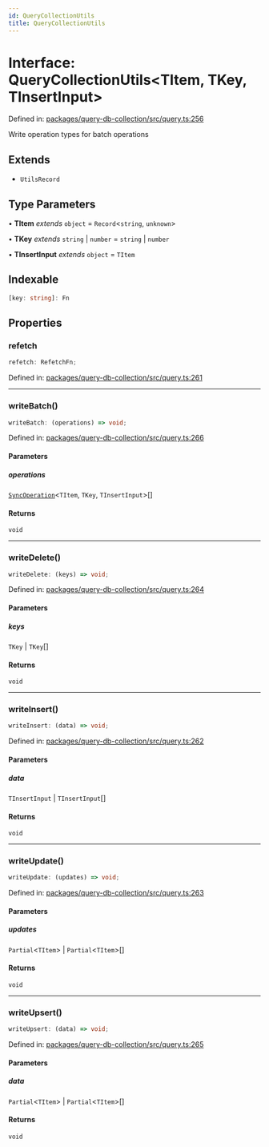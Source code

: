 ```yaml
---
id: QueryCollectionUtils
title: QueryCollectionUtils
---
```


<!-- DO NOT EDIT: this page is autogenerated from the type comments -->

# Interface: QueryCollectionUtils\<TItem, TKey, TInsertInput\>

Defined in: [packages/query-db-collection/src/query.ts:256](https://github.com/TanStack/db/blob/main/packages/query-db-collection/src/query.ts#L256)

Write operation types for batch operations

## Extends

- `UtilsRecord`

## Type Parameters

• **TItem** *extends* `object` = `Record`\<`string`, `unknown`\>

• **TKey** *extends* `string` \| `number` = `string` \| `number`

• **TInsertInput** *extends* `object` = `TItem`

## Indexable

```ts
[key: string]: Fn
```

## Properties

### refetch

```ts
refetch: RefetchFn;
```

Defined in: [packages/query-db-collection/src/query.ts:261](https://github.com/TanStack/db/blob/main/packages/query-db-collection/src/query.ts#L261)

***

### writeBatch()

```ts
writeBatch: (operations) => void;
```

Defined in: [packages/query-db-collection/src/query.ts:266](https://github.com/TanStack/db/blob/main/packages/query-db-collection/src/query.ts#L266)

#### Parameters

##### operations

[`SyncOperation`](../../type-aliases/syncoperation.md)\<`TItem`, `TKey`, `TInsertInput`\>[]

#### Returns

`void`

***

### writeDelete()

```ts
writeDelete: (keys) => void;
```

Defined in: [packages/query-db-collection/src/query.ts:264](https://github.com/TanStack/db/blob/main/packages/query-db-collection/src/query.ts#L264)

#### Parameters

##### keys

`TKey` | `TKey`[]

#### Returns

`void`

***

### writeInsert()

```ts
writeInsert: (data) => void;
```

Defined in: [packages/query-db-collection/src/query.ts:262](https://github.com/TanStack/db/blob/main/packages/query-db-collection/src/query.ts#L262)

#### Parameters

##### data

`TInsertInput` | `TInsertInput`[]

#### Returns

`void`

***

### writeUpdate()

```ts
writeUpdate: (updates) => void;
```

Defined in: [packages/query-db-collection/src/query.ts:263](https://github.com/TanStack/db/blob/main/packages/query-db-collection/src/query.ts#L263)

#### Parameters

##### updates

`Partial`\<`TItem`\> | `Partial`\<`TItem`\>[]

#### Returns

`void`

***

### writeUpsert()

```ts
writeUpsert: (data) => void;
```

Defined in: [packages/query-db-collection/src/query.ts:265](https://github.com/TanStack/db/blob/main/packages/query-db-collection/src/query.ts#L265)

#### Parameters

##### data

`Partial`\<`TItem`\> | `Partial`\<`TItem`\>[]

#### Returns

`void`
